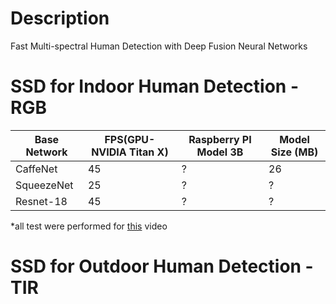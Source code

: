 # Description 
Fast Multi-spectral Human Detection with Deep Fusion Neural Networks


# SSD for Indoor Human Detection - RGB

| Base Network  | FPS(GPU-NVIDIA Titan X) | Raspberry PI Model 3B | Model Size (MB)|
| ------------- | ----------------------- | ------------- | ---------------------- | 
| CaffeNet      | 45                      |         ?      |           26           |
| SqueezeNet    | 25                      |          ?     |            ?            |
| Resnet-18     | 45                      |           ?    |             ?           |

*all test were performed for [this](https://www.youtube.com/watch?v=qd9Pg_OnXE8&list=PLNvtbiegTyf_eKmU40zCeukKe7HhUNcyS&index=1) video


# SSD for Outdoor Human Detection - TIR
